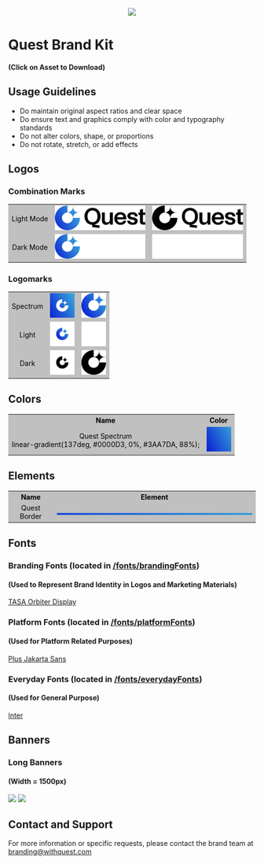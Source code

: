 <p align="center">
    <img src="banners/w1500px/bannerWithSlogan1.png">
</p>

# Quest Brand Kit

#### (Click on Asset to Download)

## Usage Guidelines

- Do maintain original aspect ratios and clear space
- Do ensure text and graphics comply with color and typography standards
- Do not alter colors, shape, or proportions
- Do not rotate, stretch, or add effects

## Logos

### Combination Marks

<table>
  <tr style="background-color: #c0c0c0; color: black;">
    <td align="center">
        Light Mode
    </td>
    <td align="center">
        <img src="logos/combinationMarks/coloredMarkBlackText.png" height="50"/>
    </td>
    <td align="center">
        <img src="logos/combinationMarks/blackMarkBlackText.png" height="50"/>
    </td>
  </tr>
  <tr style="background-color: #c0c0c0; color: black;">
    <td align="center">
        Dark Mode
    </td>
    <td align="center">
        <img src="logos/combinationMarks/coloredMarkWhiteText.png" height="50"/>
    </td>
    <td align="center">
        <img src="logos/combinationMarks/whiteMarkWhiteText.png" height="50"/>
    </td>
  </tr>
</table>

### Logomarks

<table>
  <tr style="background-color: #c0c0c0; color: black;">
    <td align="center">
        Spectrum
    </td>
    <td align="center">
        <img src="logos/logomarks/whiteMarkColoredBackground.png" height="50"/>
    </td>
    <td align="center">
        <img src="logos/logomarks/coloredMark.png" height="50"/>
    </td>
  </tr>
  <tr style="background-color: #c0c0c0; color: black;">
    <td align="center">
        Light
    </td>
    <td align="center">
        <img src="logos/logomarks/coloredMarkWhiteBackground.png" height="50"/>
    </td>
    <td align="center">
        <img src="logos/logomarks/whiteMark.png" height="50"/>
    </td>
  </tr>
  <tr style="background-color: #c0c0c0; color: black;">
    <td align="center">
        Dark
    </td>
    <td align="center">
        <img src="logos/logomarks/blackMarkWhiteBackground.png" height="50"/>
    </td>
    <td align="center">
        <img src="logos/logomarks/blackMark.png" height="50"/>
    </td>
  </tr>
</table>

## Colors

<table>
    <tr style="background-color: #c0c0c0; color: black;">
        <th>Name</th>
        <th>Color</th>
    </tr>
    <tr style="background-color: #c0c0c0; color: black;">
        <td align="center">
            Quest Spectrum <br>
            linear-gradient(137deg, #0000D3, 0%, #3AA7DA, 88%);
        </td>
        <td align="center">
            <img src="colors/questSpectrum.png" width="50"/>
        </td>
    </tr>
</table>

## Elements

<table>
    <tr style="background-color: #c0c0c0; color: black;">
        <th>Name</th>
        <th>Element</th>
    </tr>
    <tr style="background-color: #c0c0c0; color: black;">
        <td align="center">
            Quest Border
        </td>
        <td align="center">
            <img src="elements/questBorder.png"/>
        </td>
    </tr>
</table>

## Fonts

### Branding Fonts (located in [/fonts/brandingFonts](fonts/brandingFonts))

#### (Used to Represent Brand Identity in Logos and Marketing Materials)

[TASA Orbiter Display](fonts/brandingFonts)

### Platform Fonts (located in [/fonts/platformFonts](fonts/platformFonts))

#### (Used for Platform Related Purposes)

[Plus Jakarta Sans](fonts/platformFonts)

### Everyday Fonts (located in [/fonts/everydayFonts](fonts/everydayFonts))

#### (Used for General Purpose)

[Inter](fonts/everydayFonts)

## Banners

### Long Banners

#### (Width = 1500px)

<img src="banners/w1500px/bannerWithSlogan1.png"/>
<img src="banners/w1500px/abstractBanner1.png"/>

## Contact and Support

For more information or specific requests, please contact the brand team at [branding@withquest.com](mailto:branding@withquest.com)
